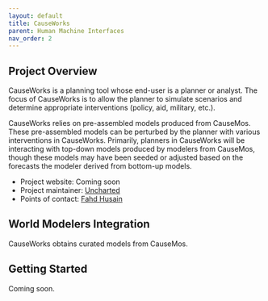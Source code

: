 ```yaml
---
layout: default
title: CauseWorks
parent: Human Machine Interfaces
nav_order: 2
---
```


## Project Overview

CauseWorks is a planning tool whose end-user is a planner or analyst. The focus of CauseWorks is to allow the planner to simulate scenarios and determine appropriate interventions (policy, aid, military, etc.). 

CauseWorks relies on pre-assembled models produced from CauseMos. These pre-assembled models can be perturbed by the planner with various interventions in CauseWorks. Primarily, planners in CauseWorks will be interacting with top-down models produced by modelers from CauseMos, though these models may have been seeded or adjusted based on the forecasts the modeler derived from bottom-up models.


* Project website: Coming soon
* Project maintainer: [Uncharted](https://uncharted.software/)
* Points of contact: [Fahd Husain](mailto:fhusain@uncharted.software)

## World Modelers Integration

CauseWorks obtains curated models from CauseMos.


## Getting Started

Coming soon.